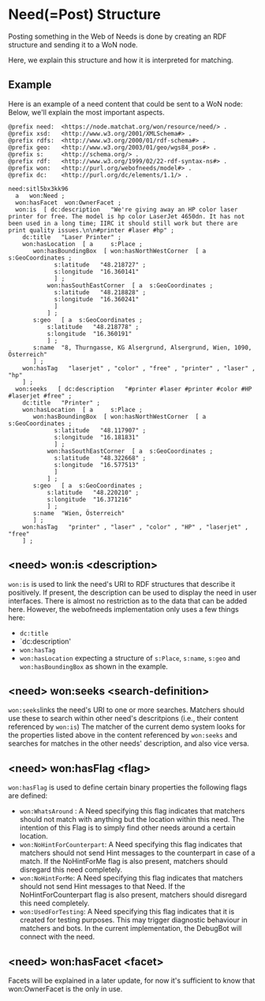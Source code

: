 # Need(=Post) Structure

Posting something in the Web of Needs is done by creating an RDF structure and sending it to a WoN node.

Here, we explain this structure and how it is interpreted for matching.

## Example

Here is an example of a need content that could be sent to a WoN node:
Below, we'll explain the most important aspects.

```
@prefix need:  <https://node.matchat.org/won/resource/need/> .
@prefix xsd:   <http://www.w3.org/2001/XMLSchema#> .
@prefix rdfs:  <http://www.w3.org/2000/01/rdf-schema#> .
@prefix geo:   <http://www.w3.org/2003/01/geo/wgs84_pos#> .
@prefix s:     <http://schema.org/> .
@prefix rdf:   <http://www.w3.org/1999/02/22-rdf-syntax-ns#> .
@prefix won:   <http://purl.org/webofneeds/model#> .
@prefix dc:    <http://purl.org/dc/elements/1.1/> .

need:sitl5bx3kk96
  a   won:Need ;
  won:hasFacet  won:OwnerFacet ;
  won:is  [ dc:description   "We're giving away an HP color laser printer for free. The model is hp color LaserJet 4650dn. It has not been used in a long time; IIRC it should still work but there are print quality issues.\n\n#printer #laser #hp" ;
    dc:title   "Laser Printer" ;
    won:hasLocation  [ a     s:Place ;
       won:hasBoundingBox  [ won:hasNorthWestCorner  [ a  s:GeoCoordinates ;
             s:latitude   "48.218727" ;
             s:longitude  "16.360141"
             ] ;
           won:hasSouthEastCorner  [ a  s:GeoCoordinates ;
             s:latitude   "48.218828" ;
             s:longitude  "16.360241"
             ]
           ] ;
       s:geo   [ a  s:GeoCoordinates ;
           s:latitude   "48.218778" ;
           s:longitude  "16.360191"
           ] ;
       s:name  "8, Thurngasse, KG Alsergrund, Alsergrund, Wien, 1090, Österreich"
       ] ;
    won:hasTag   "laserjet" , "color" , "free" , "printer" , "laser" , "hp"
    ] ;
  won:seeks   [ dc:description   "#printer #laser #printer #color #HP #laserjet #free" ;
    dc:title   "Printer" ;
    won:hasLocation  [ a     s:Place ;
       won:hasBoundingBox  [ won:hasNorthWestCorner  [ a  s:GeoCoordinates ;
             s:latitude   "48.117907" ;
             s:longitude  "16.181831"
             ] ;
           won:hasSouthEastCorner  [ a  s:GeoCoordinates ;
             s:latitude   "48.322668" ;
             s:longitude  "16.577513"
             ]
           ] ;
       s:geo   [ a  s:GeoCoordinates ;
           s:latitude   "48.220210" ;
           s:longitude  "16.371216"
           ] ;
       s:name  "Wien, Österreich"
       ] ;
    won:hasTag   "printer" , "laser" , "color" , "HP" , "laserjet" , "free"
    ] ;
```

## \<need\> won:is \<description\>

`won:is` is used to link the need's URI to RDF structures that describe it positively. If present, the description can be used to display the need in user interfaces. There is almost no restriction as to the data that can be added here. However, the webofneeds implementation only uses a few things here:
* `dc:title`
* `dc:description'
* `won:hasTag`
* `won:hasLocation` expecting a structure of `s:Place`, `s:name`, `s:geo` and `won:hasBoundingBox` as shown in the example.

## \<need\> won:seeks \<search-definition\>

`won:seeks`links the need's URI to one or more searches. Matchers should use these to search within other need's descritpions (i.e., their content referenced by `won:is`)
The matcher of the current demo system looks for the properties listed above in the content referenced by `won:seeks` and searches for matches in the other needs' description, and also vice versa. 

## \<need\> won:hasFlag \<flag\>

`won:hasFlag` is used to define certain binary properties
the following flags are defined:
* `won:WhatsAround` : A Need specifying this flag indicates that matchers should not match with anything but the location within this need. The intention of this Flag is to simply find other needs around a certain location.
* `won:NoHintForCounterpart`: A Need specifying this flag indicates that matchers should not send Hint messages to the counterpart in case of a match. If the NoHintForMe flag is also present, matchers should disregard this need completely.
* `won:NoHintForMe`: A Need specifying this flag indicates that matchers should not send Hint messages to that Need. If the NoHintForCounterpart flag is also present, matchers should disregard this need completely.
* `won:UsedForTesting`: A Need specifying this flag indicates that it is created for testing purposes. This may trigger diagnostic behaviour in matchers and bots. In the current implementation, the DebugBot will connect with the need.

## \<need\> won:hasFacet \<facet\>
Facets will be explained in a later update, for now it's sufficient to know that won:OwnerFacet is the only in use.


